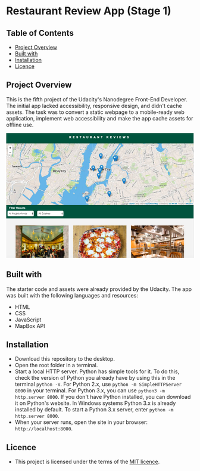 # Restaurant Review App (Stage 1)

## Table of Contents

* [Project Overview](#project-overview)
* [Built with](#built-with)
* [Installation](#installation)
* [Licence](#licence)

## Project Overview

This is the fifth project of the Udacity's Nanodegree Front-End Developer. The initial app lacked accessibility, responsive design, and didn't cache assets. The task was to convert a static webpage to a mobile-ready web application, implement web accessibility and make the app cache assets for offline use.

![image](img/screenshot-for-readme.png "Image of the web app")

## Built with

The starter code and assets were already provided by the Udacity. The app was built with the following languages and resources:

- HTML
- CSS
- JavaScript
- MapBox API

## Installation

- Download this repository to the desktop.
- Open the root folder in a terminal.
- Start a local HTTP server. Python has simple tools for it. To do this, check the version of Python you already have by using this in the terminal `python -V`. For Python 2.x, use `python -m SimpleHTTPServer 8000` in your terminal. For Python 3.x, you can use `python3 -m http.server 8000`. If you don't have Python installed, you can download it on Python's website.
In Windows systems Python 3.x is already installed by default. To start a Python 3.x server, enter `python -m http.server 8000`.
- When your server runs, open the site in your browser: `http://localhost:8000`.

## Licence

- This project is licensed under the terms of the [MIT licence](https://github.com/GainiZh/Restaurant-Review-App/blob/master/LICENSE).
